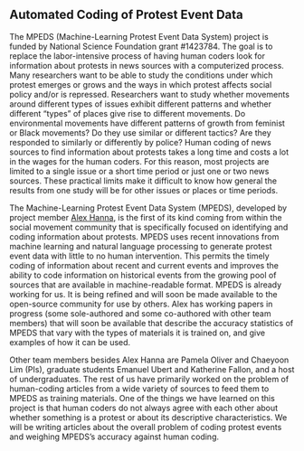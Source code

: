 ## Automated Coding of Protest Event Data

The MPEDS (Machine-Learning Protest Event Data System) project is funded by National Science Foundation grant #1423784. The goal is to replace the labor-intensive process of having human coders look for information about protests in news sources with a computerized process. Many researchers want to be able to study the conditions under which protest emerges or grows and the ways in which protest affects social policy and/or is repressed. Researchers want to study whether movements around different types of issues exhibit different patterns and whether different “types” of places give rise to different movements. Do environmental movements have different patterns of growth from feminist or Black movements? Do they use similar or different tactics? Are they responded to similarly or differently by police? Human coding of news sources to find information about protests takes a long time and costs a lot in the wages for the human coders. For this reason, most projects are limited to a single issue or a short time period or just one or two news sources. These practical limits make it difficult to know how general the results from one study will be for other issues or places or time periods.

The Machine-Learning Protest Event Data System (MPEDS), developed by project member [Alex Hanna](http://www.alex-hanna.com), is the first of its kind coming from within the social movement community that is specifically focused on identifying and coding information about protests. MPEDS uses recent innovations from machine learning and natural language processing to generate protest event data with little to no human intervention. This permits the timely coding of information about recent and current events and improves the ability to code information on historical events from the growing pool of sources that are available in machine-readable format. MPEDS is already working for us. It is being refined and will soon be made available to the open-source community for use by others. Alex has working papers in progress (some sole-authored and some co-authored with other team members) that will soon be available that describe the accuracy statistics of MPEDS that vary with the types of materials it is trained on, and give examples of how it can be used.

Other team members besides Alex Hanna are Pamela Oliver and Chaeyoon Lim (PIs), graduate students Emanuel Ubert and Katherine Fallon, and a host of undergraduates. The rest of us have primarily worked on the problem of human-coding articles from a wide variety of sources to feed them to MPEDS as training materials. One of the things we have learned on this project is that human coders do not always agree with each other about whether something is a protest or about its descriptive characteristics. We will be writing articles about the overall problem of coding protest events and weighing MPEDS’s accuracy against human coding.
